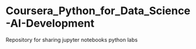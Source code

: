 # Coursera_Python_for_Data_Science-AI-Development
Repository for sharing jupyter notebooks python labs
